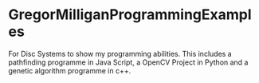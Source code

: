 # GregorMilliganProgrammingExamples
For Disc Systems to show my programming abilities. This includes a pathfinding programme in Java Script, a OpenCV Project in Python and a genetic algorithm programme in c++.
